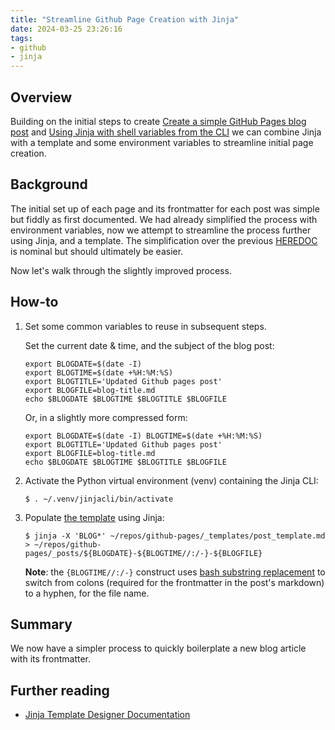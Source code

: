 ```yaml
---
title: "Streamline Github Page Creation with Jinja"
date: 2024-03-25 23:26:16
tags:
- github
- jinja
---
```


## Overview
Building on the initial steps to create [Create a simple GitHub Pages blog post](https://wmcdonald404.github.io/github-pages/2024/01/02/14-37-46-github-pages-simple-blog.html) and [Using Jinja with shell variables from the CLI](https://wmcdonald404.github.io/github-pages/2024/03/23/22-47-00-jinja-cli-environment-variables.html) we can combine Jinja with a template and some environment variables to streamline initial page creation.

## Background
The initial set up of each page and its frontmatter for each post was simple but fiddly as first documented. We had already simplified the process with environment variables, now we attempt to streamline the process further using Jinja, and a template. The simplification over the previous [HEREDOC](https://tldp.org/LDP/abs/html/here-docs.html) is nominal but should ultimately be easier. 

Now let's walk through the slightly improved process.

## How-to
1. Set some common variables to reuse in subsequent steps.

    Set the current date & time, and the subject of the blog post:
    ```
    export BLOGDATE=$(date -I)
    export BLOGTIME=$(date +%H:%M:%S)
    export BLOGTITLE='Updated Github pages post'
    export BLOGFILE=blog-title.md
    echo $BLOGDATE $BLOGTIME $BLOGTITLE $BLOGFILE
    ```
    Or, in a slightly more compressed form:
    ```
    export BLOGDATE=$(date -I) BLOGTIME=$(date +%H:%M:%S) 
    export BLOGTITLE='Updated Github pages post'
    export BLOGFILE=blog-title.md
    echo $BLOGDATE $BLOGTIME $BLOGTITLE $BLOGFILE
    ```

2. Activate the Python virtual environment (venv) containing the Jinja CLI:
    ```
    $ . ~/.venv/jinjacli/bin/activate
    ```

3. Populate [the template](https://github.com/wmcdonald404/github-pages/blob/main/template.yml) using Jinja:
    ```
    $ jinja -X 'BLOG*' ~/repos/github-pages/_templates/post_template.md > ~/repos/github-pages/_posts/${BLOGDATE}-${BLOGTIME//:/-}-${BLOGFILE}
    ```
    **Note**: the `{BLOGTIME//:/-}` construct uses [bash substring replacement](https://tldp.org/LDP/abs/html/string-manipulation.html) to switch from colons (required for the frontmatter in the post's markdown) to a hyphen, for the file name.

## Summary
We now have a simpler process to quickly boilerplate a new blog article with its frontmatter. 

## Further reading
- [Jinja Template Designer Documentation](https://jinja.palletsprojects.com/en/3.1.x/templates/)
